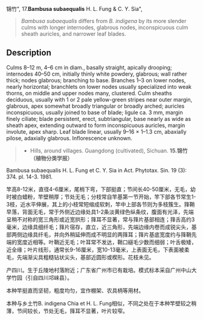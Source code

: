 锦竹",
17.**Bambusa subaequalis** H. L. Fung & C. Y. Sia",

> *Bambusa subaequalis* differs from *B. indigena* by its more slender culms with longer internodes, glabrous nodes, inconspicuous culm sheath auricles, and narrower leaf blades.

## Description
Culms 8–12 m, 4–6 cm in diam., basally straight, apically drooping; internodes 40–50 cm, initially thinly white powdery, glabrous; wall rather thick; nodes glabrous; branching to base. Branches 1–3 on lower nodes, nearly horizontal; branchlets on lower nodes usually specialized into weak thorns, on middle and upper nodes many, clustered. Culm sheaths deciduous, usually with 1 or 2 pale yellow-green stripes near outer margin, glabrous, apex somewhat broadly triangular or broadly arched; auricles inconspicuous, usually joined to base of blade; ligule ca. 3 mm, margin finely ciliate; blade persistent, erect, subtriangular, base nearly as wide as sheath apex, extending outward to form inconspicuous auricles, margin involute, apex sharp. Leaf blade linear, usually 9–16 × 1–1.3 cm, abaxially pilose, adaxially glabrous. Inflorescence unknown.

> * Hills, around villages. Guangdong (cultivated), Sichuan.
**15.锦竹（植物分类学报）**

Bambusa subaequalis H. L. Fung et C. Y. Sia in Act. Phytotax. Sin. 19 (3): 374. pl. 14-3. 1981.

竿高8-12米，直径4-6厘米，尾梢下弯，下部挺直；节间长40-50厘米，无毛，幼时被白蜡粉，竿壁稍厚；节处无毛；分枝常自竿基第一节开始，竿下部各节常生1-3枝，近水平伸展，其上的小枝常短缩成软刺，竿中上部各节则为多枝簇生。箨鞘早落，背面无毛，常于外侧近边缘处具1-2条淡黄绿色纵条纹，腹面有光泽，先端呈稍不对称的宽三角形或近宽拱形；箨耳不显著，常与箨片基部相连；箨舌高约3毫米，边缘具细纤毛；箨片宿存，直立，近三角形，先端边缘内卷而成锐尖头，基部两侧边缘具纤毛，并向外稍延伸而成不明显的两箨耳；箨片基底宽度约与箨鞘先端的宽度近相等。叶鞘近无毛；叶耳常不发达，鞘口繸毛少数而细弱；叶舌极矮，近全缘；叶片线形，通常长9-16厘米，宽10-13毫米，上表面无毛，下表面被柔毛，先端渐尖具粗糙钻状尖头，基部近圆形或楔形。花枝未见。

产四川。生于丘陵地村落附近；广东省广州市已有栽培。模式标本采自广州中山大学竹园（引自四川邛崃县）。

本种竿挺直而坚韧，粗度均匀，宜作棚架、农具柄等用材。

本种与乡土竹B. indigena Chia et H. L. Fung相似，不同之处在于本种竿壁较之稍薄，节间较长，节处无毛，箨耳不显著，叶片较窄。

